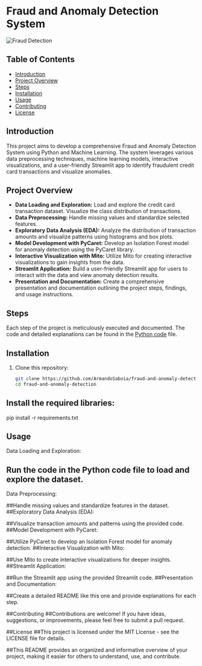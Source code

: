 # Fraud and Anomaly Detection System

![Fraud Detection](https://assets.website-files.com/5c6283f39ea6205dee7cf941/5e77612699e08415b62b9868_online_payment_fraud-p-2600.jpeg)

## Table of Contents
- [Introduction](#introduction)
- [Project Overview](#project-overview)
- [Steps](#steps)
- [Installation](#installation)
- [Usage](#usage)
- [Contributing](#contributing)
- [License](#license)

## Introduction
This project aims to develop a comprehensive Fraud and Anomaly Detection System using Python and Machine Learning. The system leverages various data preprocessing techniques, machine learning models, interactive visualizations, and a user-friendly Streamlit app to identify fraudulent credit card transactions and visualize anomalies.

## Project Overview
- **Data Loading and Exploration:** Load and explore the credit card transaction dataset. Visualize the class distribution of transactions.
- **Data Preprocessing:** Handle missing values and standardize selected features.
- **Exploratory Data Analysis (EDA):** Analyze the distribution of transaction amounts and visualize patterns using histograms and box plots.
- **Model Development with PyCaret:** Develop an Isolation Forest model for anomaly detection using the PyCaret library.
- **Interactive Visualization with Mito:** Utilize Mito for creating interactive visualizations to gain insights from the data.
- **Streamlit Application:** Build a user-friendly Streamlit app for users to interact with the data and view anomaly detection results.
- **Presentation and Documentation:** Create a comprehensive presentation and documentation outlining the project steps, findings, and usage instructions.

## Steps
Each step of the project is meticulously executed and documented. The code and detailed explanations can be found in the [Python code](https://github.com/yourusername/fraud-anomaly-detection/blob/main/fraud_detection.py) file.

## Installation
1. Clone this repository:
   ```bash
   git clone https://github.com/ArmandoSaboia/fraud-and-anomaly-detection.git
   cd fraud-and-anomaly-detection

## Install the required libraries:
pip install -r requirements.txt

## Usage
Data Loading and Exploration:

## Run the code in the Python code file to load and explore the dataset.
Data Preprocessing:

##Handle missing values and standardize features in the dataset.
##Exploratory Data Analysis (EDA):

##Visualize transaction amounts and patterns using the provided code.
##Model Development with PyCaret:

##Utilize PyCaret to develop an Isolation Forest model for anomaly detection.
##Interactive Visualization with Mito:

##Use Mito to create interactive visualizations for deeper insights.
##Streamlit Application:

##Run the Streamlit app using the provided Streamlit code.
##Presentation and Documentation:

##Create a detailed README like this one and provide explanations for each step.

##Contributing
##Contributions are welcome! If you have ideas, suggestions, or improvements, please feel free to submit a pull request.

##License
##This project is licensed under the MIT License - see the LICENSE file for details.

##This README provides an organized and informative overview of your project, making it easier for others to understand, use, and contribute.

